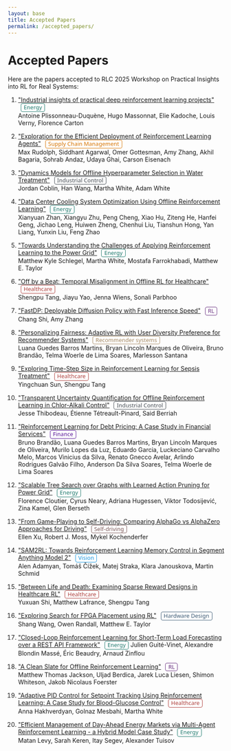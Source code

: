 ```yaml
---
layout: base
title: Accepted Papers
permalink: /accepted_papers/
---
```


<style>
.paper-tag {
  display: inline-block;
  font-weight: normal;
  font-size: 0.93em;
  margin-left: 6px;
  border-radius: 4px;
  padding: 1px 6px;
  font-family: 'Segoe UI', 'Arial', sans-serif;
  background: transparent;
  line-height: 1.2;
}
.tag-energy      { color: #227C70; border: 1px solid #227C70; }   /* teal green */
.tag-healthcare  { color: #B0413E; border: 1px solid #B0413E; }   /* muted red */
.tag-rl     { color: #6C3483; border: 1px solid #6C3483; }   /* muted purple */
.tag-industry    { color: #495057; border: 1px solid #495057; }   /* slate grey */
.tag-hardware    { color: #3E5C76; border: 1px solid #3E5C76; }   /* blue-grey */
.tag-vision      { color: #1B98E0; border: 1px solid #1B98E0; }   /* bright blue */
.tag-selfdriving { color: #7D5A5A; border: 1px solid #7D5A5A; }   /* muted brown */
.tag-finance     { color: #5A189A; border: 1px solid #5A189A; }   /* deep purple */
.tag-recommender { color: #A68A64; border: 1px solid #A68A64; }   /* muted gold */
.tag-supply      { color: #D97706; border: 1px solid #D97706; }   /* muted orange */
</style>

# Accepted Papers

Here are the papers accepted to RLC 2025 Workshop on Practical Insights into RL for Real Systems:

1. ["Industrial insights of practical deep reinforcement learning projects"](https://openreview.net/forum?id=iSrFjVm6A3) <span class="paper-tag tag-energy">Energy</span>  
   Antoine Plissonneau-Duquène, Hugo Massonnat, Elie Kadoche, Louis Verny, Florence Carton

2. ["Exploration for the Efficient Deployment of Reinforcement Learning Agents"](https://openreview.net/forum?id=8wgktKxkdy) <span class="paper-tag tag-supply">Supply Chain Management</span>  
   Max Rudolph, Siddhant Agarwal, Omer Gottesman, Amy Zhang, Akhil Bagaria, Sohrab Andaz, Udaya Ghai, Carson Eisenach

3. ["Dynamics Models for Offline Hyperparameter Selection in Water Treatment"](https://openreview.net/forum?id=3RvX1B4H65) <span class="paper-tag tag-industry">Industrial Control</span>  
   Jordan Coblin, Han Wang, Martha White, Adam White

4. ["Data Center Cooling System Optimization Using Offline Reinforcement Learning"](https://openreview.net/forum?id=NZZjTO177Z) <span class="paper-tag tag-energy">Energy</span>  
   Xianyuan Zhan, Xiangyu Zhu, Peng Cheng, Xiao Hu, Ziteng He, Hanfei Geng, Jichao Leng, Huiwen Zheng, Chenhui Liu, Tianshun Hong, Yan Liang, Yunxin Liu, Feng Zhao

5. ["Towards Understanding the Challenges of Applying Reinforcement Learning to the Power Grid"](https://openreview.net/forum?id=VnoIY8IKUU) <span class="paper-tag tag-energy">Energy</span>  
   Matthew Kyle Schlegel, Martha White, Mostafa Farrokhabadi, Matthew E. Taylor

6. ["Off by a Beat: Temporal Misalignment in Offline RL for Healthcare"](https://openreview.net/forum?id=yRMY2a1rjR) <span class="paper-tag tag-healthcare">Healthcare</span>  
   Shengpu Tang, Jiayu Yao, Jenna Wiens, Sonali Parbhoo

7. ["FastDP: Deployable Diffusion Policy with Fast Inference Speed"](https://openreview.net/forum?id=844o68yBS4) <span class="paper-tag tag-rl">RL</span>  
   Chang Shi, Amy Zhang

8. ["Personalizing Fairness: Adaptive RL with User Diversity Preference for Recommender Systems"](https://openreview.net/forum?id=p9ACyszcwf) <span class="paper-tag tag-recommender">Recommender systems</span>  
   Luana Guedes Barros Martins, Bryan Lincoln Marques de Oliveira, Bruno Brandão, Telma Woerle de Lima Soares, Marlesson Santana

9. ["Exploring Time-Step Size in Reinforcement Learning for Sepsis Treatment"](https://openreview.net/forum?id=swaYG5XI6G) <span class="paper-tag tag-healthcare">Healthcare</span>  
   Yingchuan Sun, Shengpu Tang

10. ["Transparent Uncertainty Quantification for Offline Reinforcement Learning in Chlor-Alkali Control"](https://openreview.net/forum?id=qjFcxWNVK3) <span class="paper-tag tag-industry">Industrial Control</span>  
    Jesse Thibodeau, Étienne Tétreault-Pinard, Said Berriah

11. ["Reinforcement Learning for Debt Pricing: A Case Study in Financial Services"](https://openreview.net/forum?id=1cfG46owm8) <span class="paper-tag tag-finance">Finance</span>  
    Bruno Brandão, Luana Guedes Barros Martins, Bryan Lincoln Marques de Oliveira, Murilo Lopes da Luz, Eduardo Garcia, Luckeciano Carvalho Melo, Marcos Vinicius da Silva, Renato Gnecco Avelar, Arlindo Rodrigues Galvão Filho, Anderson Da Silva Soares, Telma Woerle de Lima Soares

12. ["Scalable Tree Search over Graphs with Learned Action Pruning for Power Grid"](https://openreview.net/forum?id=SaY2IgSsDK) <span class="paper-tag tag-energy">Energy</span>  
    Florence Cloutier, Cyrus Neary, Adriana Hugessen, Viktor Todosijević, Zina Kamel, Glen Berseth

13. ["From Game-Playing to Self-Driving: Comparing AlphaGo vs AlphaZero Approaches for Driving"](https://openreview.net/forum?id=VvwlMIj4x2) <span class="paper-tag tag-selfdriving">Self-driving</span>  
    Ellen Xu, Robert J. Moss, Mykel Kochenderfer

14. ["SAM2RL: Towards Reinforcement Learning Memory Control in Segment Anything Model 2"](https://openreview.net/forum?id=nikfkVtih1) <span class="paper-tag tag-vision">Vision</span>  
    Alen Adamyan, Tomáš Čížek, Matej Straka, Klara Janouskova, Martin Schmid

15. ["Between Life and Death: Examining Sparse Reward Designs in Healthcare RL"](https://openreview.net/forum?id=B8TLToCmfi) <span class="paper-tag tag-healthcare">Healthcare</span>  
    Yuxuan Shi, Matthew Lafrance, Shengpu Tang

16. ["Exploring Search for FPGA Placement using RL"](https://openreview.net/forum?id=nvge2HodpL) <span class="paper-tag tag-hardware">Hardware Design</span>  
    Shang Wang, Owen Randall, Matthew E. Taylor

17. ["Closed-Loop Reinforcement Learning for Short-Term Load Forecasting over a REST API Framework"](https://openreview.net/forum?id=VgktJVPpHj) <span class="paper-tag tag-energy">Energy</span> 
    Julien Guité-Vinet, Alexandre Blondin Massé, Éric Beaudry, Arnaud Zinflou

18. ["A Clean Slate for Offline Reinforcement Learning"](https://openreview.net/forum?id=5fhR3mlDF3) <span class="paper-tag tag-rl">RL</span>  
    Matthew Thomas Jackson, Uljad Berdica, Jarek Luca Liesen, Shimon Whiteson, Jakob Nicolaus Foerster

19. ["Adaptive PID Control for Setpoint Tracking Using Reinforcement Learning: A Case Study for Blood-Glucose Control"](https://openreview.net/forum?id=RzhCmF5oI0) <span class="paper-tag tag-healthcare">Healthcare</span>  
    Anna Hakhverdyan, Golnaz Mesbahi, Martha White

20. ["Efficient Management of Day-Ahead Energy Markets via Multi-Agent Reinforcement Learning - a Hybrid Model Case Study"](https://openreview.net/forum?id=J6I4g7wkE9) <span class="paper-tag tag-energy">Energy</span>  
    Matan Levy, Sarah Keren, Itay Segev, Alexander Tuisov